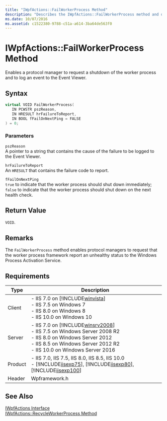 ```yaml
---
title: "IWpfActions::FailWorkerProcess Method"
description: "Describes the IWpfActions::FailWorkerProcess method and details its parameters, return value, remarks, and requirements."
ms.date: 10/07/2016
ms.assetid: c1522380-9788-c51a-a614-3ba64de563f0
---
```

# IWpfActions::FailWorkerProcess Method
Enables a protocol manager to request a shutdown of the worker process and to log an event to the Event Viewer.  
  
## Syntax  
  
```cpp  
virtual VOID FailWorkerProcess(  
   IN PCWSTR pszReason,  
   IN HRESULT hrFailureToReport,  
   IN BOOL fFailOnNextPing = FALSE  
) = 0;  
```  
  
### Parameters  
 `pszReason`  
 A pointer to a string that contains the cause of the failure to be logged to the Event Viewer.  
  
 `hrFailureToReport`  
 An `HRESULT` that contains the failure code to report.  
  
 `fFailOnNextPing`  
 `true` to indicate that the worker process should shut down immediately; `false` to indicate that the worker process should shut down on the next health check.  
  
## Return Value  
 `VOID`.  
  
## Remarks  
 The `FailWorkerProcess` method enables protocol managers to request that the worker process framework report an unhealthy status to the Windows Process Activation Service.  
  
## Requirements  
  
|Type|Description|  
|----------|-----------------|  
|Client|-   IIS 7.0 on [!INCLUDE[winvista](../../wmi-provider/includes/winvista-md.md)]<br />-   IIS 7.5 on Windows 7<br />-   IIS 8.0 on Windows 8<br />-   IIS 10.0 on Windows 10|  
|Server|-   IIS 7.0 on [!INCLUDE[winsrv2008](../../wmi-provider/includes/winsrv2008-md.md)]<br />-   IIS 7.5 on Windows Server 2008 R2<br />-   IIS 8.0 on Windows Server 2012<br />-   IIS 8.5 on Windows Server 2012 R2<br />-   IIS 10.0 on Windows Server 2016|  
|Product|-   IIS 7.0, IIS 7.5, IIS 8.0, IIS 8.5, IIS 10.0<br />-   [!INCLUDE[iisexp75](../../web-development-reference/native-code-api-reference/includes/iisexp75-md.md)], [!INCLUDE[iisexp80](../../web-development-reference/native-code-api-reference/includes/iisexp80-md.md)], [!INCLUDE[iisexp100](../../web-development-reference/native-code-api-reference/includes/iisexp100-md.md)]|  
|Header|Wpframework.h|  
  
## See Also  
 [IWpfActions Interface](../../web-development-reference/native-code-api-reference/iwpfactions-interface.md)   
 [IWpfActions::RecycleWorkerProcess Method](../../web-development-reference/native-code-api-reference/iwpfactions-recycleworkerprocess-method.md)

